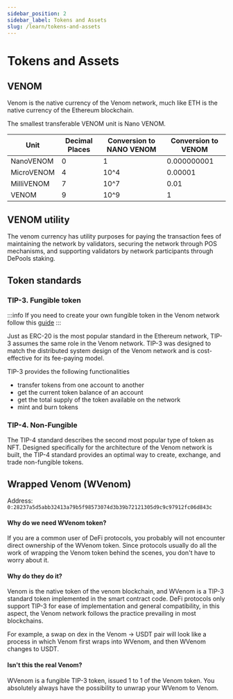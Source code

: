 ```yaml
---
sidebar_position: 2
sidebar_label: Tokens and Assets
slug: /learn/tokens-and-assets
---
```


# Tokens and Assets

## VENOM

Venom is the native currency of the Venom network, much like ETH is the native currency of the Ethereum blockchain.

The smallest transferable VENOM unit is Nano VENOM.

| Unit       | Decimal Places | Conversion to NANO VENOM | Conversion to VENOM |
| ---------- | -------------- | ------------------------ | ------------------- |
| NanoVENOM  | 0              | 1                        | 0.000000001         |
| MicroVENOM | 4              | 10^4                     | 0.00001             |
| MilliVENOM | 7              | 10^7                     | 0.01                |
| VENOM      | 9              | 10^9                     | 1                   |

## VENOM utility

The venom currency has utility purposes for paying the transaction fees of maintaining the network by validators, securing the network through POS mechanisms, and supporting validators by network participants through DePools staking.

## Token standards

### TIP-3. Fungible token <a href="#fungible-assets" id="fungible-assets"></a>

:::info
If you need to create your own fungible token in the Venom network follow this [guide](../../build/development-guides/how-to-create-your-own-fungible-tip-3-token/fungible-tokens-in-venom-network.md)
:::

Just as ERC-20 is the most popular standard in the Ethereum network, TIP-3 assumes the same role in the Venom network. TIP-3 was designed to match the distributed system design of the Venom network and is cost-effective for its fee-paying model.

TIP-3 provides the following functionalities

* transfer tokens from one account to another
* get the current token balance of an account
* get the total supply of the token available on the network
* mint and burn tokens

### TIP-4. Non-Fungible <a href="#non-fungible-assets" id="non-fungible-assets"></a>

The TIP-4 standard describes the second most popular type of token as NFT. Designed specifically for the architecture of the Venom network is built, the TIP-4 standard provides an optimal way to create, exchange, and trade non-fungible tokens.

## Wrapped Venom (WVenom)

Address: `0:28237a5d5abb32413a79b5f98573074d3b39b72121305d9c9c97912fc06d843c`

#### Why do we need WVenom token?

If you are a common user of DeFi protocols, you probably will not encounter direct ownership of the WVenom token. Since protocols usually do all the work of wrapping the Venom token behind the scenes, you don't have to worry about it.

#### Why do they do it?

Venom is the native token of the venom blockchain, and WVenom is a TIP-3 standard token implemented in the smart contract code. DeFi protocols only support TIP-3 for ease of implementation and general compatibility, in this aspect, the Venom network follows the practice prevailing in most blockchains.

For example, a swap on dex in the Venom -> USDT pair will look like a process in which Venom first wraps into WVenom, and then WVenom changes to USDT.

#### Isn't this the real Venom?

WVenom is a fungible TIP-3 token, issued 1 to 1 of the Venom token. You absolutely always have the possibility to unwrap your WVenom to Venom.
